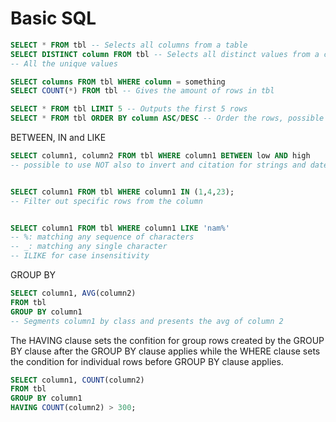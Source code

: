 # Basic SQL

```sql
SELECT * FROM tbl -- Selects all columns from a table
SELECT DISTINCT column FROM tbl -- Selects all distinct values from a column
-- All the unique values

SELECT columns FROM tbl WHERE column = something
SELECT COUNT(*) FROM tbl -- Gives the amount of rows in tbl

SELECT * FROM tbl LIMIT 5 -- Outputs the first 5 rows
SELECT * FROM tbl ORDER BY column ASC/DESC -- Order the rows, possible to sort multiple columns

```

BETWEEN, IN and LIKE
```sql
SELECT column1, column2 FROM tbl WHERE column1 BETWEEN low AND high 
-- possible to use NOT also to invert and citation for strings and date


SELECT column1 FROM tbl WHERE column1 IN (1,4,23);
-- Filter out specific rows from the column


SELECT column1 FROM tbl WHERE column1 LIKE 'nam%'
-- %: matching any sequence of characters
-- _: matching any single character
-- ILIKE for case insensitivity
```

GROUP BY
```sql
SELECT column1, AVG(column2)
FROM tbl
GROUP BY column1
-- Segments column1 by class and presents the avg of column 2
```

The HAVING clause sets the confition for group rows created by the GROUP BY clause after the GROUP BY clause applies while the WHERE clause sets the condition for individual rows before GROUP BY clause applies.
```sql
SELECT column1, COUNT(column2)
FROM tbl
GROUP BY column1
HAVING COUNT(column2) > 300;
```

